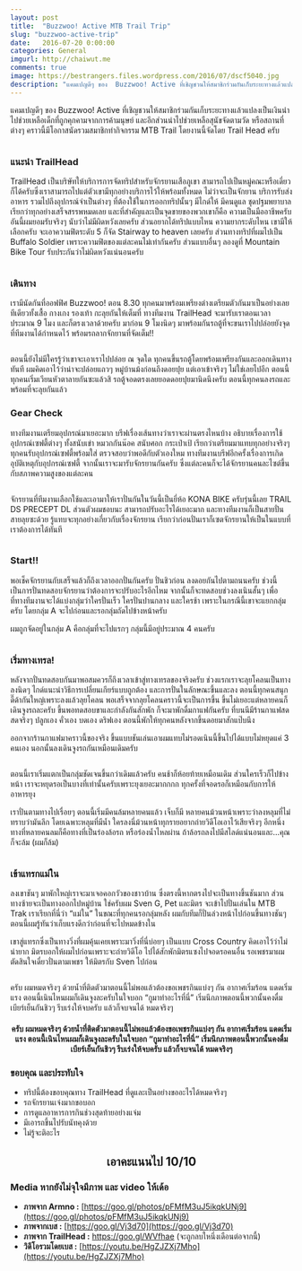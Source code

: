 ```yaml
---
layout: post
title:  "Buzzwoo! Active MTB Trail Trip"
slug: "buzzwoo-active-trip"
date:   2016-07-20 0:00:00
categories: General
imgurl: http://chaiwut.me
comments: true
image: https://bestrangers.files.wordpress.com/2016/07/dscf5040.jpg
description: "แคมเปญดีๆ ของ  Buzzwoo! Active ที่เชิญชวนให้สมาชิกร่วมกันเก็บระยะทางแล้วแปลงเป็นเงินนำไปช่วยเหลือเด็กที่ถูกคุกคามจากการค้ามนุษย์ และอีกส่วนนำไปช่วยเหลือสุนัขจัดตามวัด หรือสถานที่ต่างๆ คราวนี้มีโอกาสนัดรวมสมาชิกทำกิจกรรม MTB Trail โดยงานนี้จัดโดย Trail Head ครับ "
---
```

แคมเปญดีๆ ของ  Buzzwoo! Active ที่เชิญชวนให้สมาชิกร่วมกันเก็บระยะทางแล้วแปลงเป็นเงินนำไปช่วยเหลือเด็กที่ถูกคุกคามจากการค้ามนุษย์ และอีกส่วนนำไปช่วยเหลือสุนัขจัดตามวัด หรือสถานที่ต่างๆ คราวนี้มีโอกาสนัดรวมสมาชิกทำกิจกรรม MTB Trail โดยงานนี้จัดโดย Trail Head ครับ 

<center><img src="https://bestrangers.files.wordpress.com/2016/07/logo.png?w=736" alt=""></center>

### แนะนำ TrailHead

TrailHead เป็นบริษัทให้บริการการจัดทริปสำหรับจักรยานเสือภูเขา สามารถไปเป็นหมู่คณะหรือเดี่ยวก็ได้ครับซึ่งเราสามารถไปแต่ตัวเขามีทุกอย่างบริการไว้ให้พร้อมทั้งหมด ไม่ว่าจะเป็นจักยาน บริการรับส่ง อาหาร รวมไปถึงอุปกรณ์จำเป็นต่างๆ ที่ต้องใช้ในการออกทริปนั้นๆ มีไกด์ให้ มีคนดูแล ชุดปฐมพยาบาล เรียกว่าทุกอย่างเสร็จสรรพหมดเลย และที่สำคัญและเป็นจุดขายของพวกเขาก็คือ ความเป็นมืออาชีพครับ อันนี้ผมยอมรับจริงๆ นับว่าไม่มีผิดหวังเลยครับ ส่วนอยากได้ทริปแบบไหน ความยากระดับไหน เขามีให้เลือกครับ จะเอาความฟิตระดับ 5 ก็จัด Stairway to heaven เลยครับ ส่วนทางทริปที่ผมไปเป็น Buffalo Soldier เพราะความฟิตของแต่ละคนไม่เท่ากันครับ ส่วนแบบอื่นๆ ลองดูที่ Mountain Bike Tour รับประกันว่าไม่ผิดหวังแน่นอนครับ

<center><img src="https://bestrangers.files.wordpress.com/2016/07/13701050_1323226457706906_4884361339390908587_o.jpg?w=736" alt=""></center>

### เดินทาง

เรามีนัดกันที่ออฟฟิศ Buzzwoo! ตอน 8.30 ทุกคนมาพร้อมเพรียงต่างเตรียมตัวกันมาเป็นอย่างเลยทีเดียวทั้งเสื้อ กางเกง รองเท้า กะลุยกันให้เต็มที่ ทางทีมงาน TrailHead จะมารับเราตอนเวลาประมาณ 9 โมง และก็ตรงเวลาด้วยครับ มาก่อน 9 โมงนิดๆ มาพร้อมกันรถตู้ที่จะขนเราไปปล่อยยังจุดที่ทีมงานได้กำหนดไว้ พร้อมรถลากจักยานที่จัดเต็ม!!

<center><img src="https://bestrangers.files.wordpress.com/2016/07/13708339_1323226167706935_3367800008329969989_o.jpg?w=736" alt=""></center>

ตอนนี้ยังไม่มีใครรู้ว่าเขาจะเอาเราไปปล่อย ณ จุดใด ทุกคนขึ้นรถตู้โดยพร้อมเพรียงกันและออกเดินทางทันที ผมคิดเอาไว้ว่าน่าจะปล่อยแถวๆ หมู่บ้านม้งก่อนถึงดอยปุย แต่เอาเข้าจริงๆ ไม่ใช่เลยไปอีก ตอนนี้ทุกคนเริ่มเวียนหัวตาลายกันซะแล้วสิ รถตู้จอดตรงเลยยอดดอยปุยมานิดนึงครับ ตอนนี้ทุกคนลงรถและพร้อมที่จะลุยกันแล้ว

### Gear Check

ทางทีมงานเตรียมอุปกรณ์มาเยอะมาก บรีฟเรื่องเส้นทางว่าเราจะผ่านตรงไหนบ้าง อธิบายเรื่องการใช้อุปกรณ์เซฟตี้ต่างๆ ทั้งสนับเข่า หมวกกันน๊อค สนับศอก กระเป๋าเป้ เรียกว่าเตรียมมาแทบทุกอย่างจริงๆ ทุกคนรับอุปกรณ์เซฟตี้พร้อมใส่ ตรวจสอบว่าพอดีกับตัวเองใหม ทางทีมงานบรีฟอีกครั้งเรื่องการเกิดอุบัติเหตุกับอุปกรณ์เซฟตี้ จากนั้นเราจะมารับจักรยานกันครับ ซึ่งแต่ละคนก็จะได้จักรยานคนละไซต์ขึ้นกับสภาพความสูงของแต่ละคน

<center><img src="https://bestrangers.files.wordpress.com/2016/07/13731062_1323226887706863_6253251336817398310_o.jpg" alt=""></center>

จักรยานที่ทีมงานเลือกใช้และเอามาให้เราปั่นกันในวันนี้เป็นยี่ห้อ KONA BIKE ครับรุ่นนี้เลย TRAIL DS PRECEPT DL ส่วนตัวผมชอบนะ สามารถปรับอะไรได้เยอะมาก และทางทีมงานก็เป็นสายปั่น สายลุยซะด้วย รู้แทบจะทุกอย่างเกี่ยวกับเรื่องจักรยาน เรียกว่าก่อนปั่นเราก็เซตจักรยานให้เป็นในแบบที่เราต้องการได้ทันที

<center><img src="https://bestrangers.files.wordpress.com/2016/07/precept_dl.jpg?w=736" alt=""></center>

### Start!!

พอเช็คจักรยานกับเสร็จแล้วก็ถึงเวลาออกปั่นกันครับ ปั่นชิวก่อน ลงดอยกันไปตามถนนครับ ช่วงนี้เป็นการปั่นทดสอบจักรยานว่าต้องการจะปรับอะไรอีกไหม จากนั้นก็จะทดสอบช่วงลงเนินสั้นๆ เพื่อที่ทางทีมงานจะได้แบ่งกลุ่มว่าใครปั่นเร็ว ใครปั่นปานกลาง และใครช้า เพราะในกรณีนี้เขาจะแยกกลุ่มครับ โดยกลุ่ม A จะไปก่อนและรอกลุ่มถัดไปข้างหน้าครับ

ผมถูกจัดอยู่ในกลุ่ม A คือกลุ่มที่จะไปแรกๆ กลุ่มนี้มีอยู่ประมาณ 4 คนครับ

<center><img src="https://bestrangers.files.wordpress.com/2016/07/13669525_1323226907706861_3189937402104107773_o.jpg?w=736" alt=""></center>

### เริ่มทางเทรล!

หลังจากปั่นทดสอบกันมาพอสมควรก็ถึงเวลาเข้าสู่ทางเทรลของจริงครับ ช่วงแรกเราจะลุยโคลนเป็นทางลงนิดๆ ไกด์แนะนำวิธีการเปลี่ยนเกียร์แบบถูกต้อง และการปั่นในลักษณะขึ้นและลง ตอนนี้ทุกคนสนุกดี๊ด้ากันใหญ่เพราะลงแล้วลุยโคลน พอเสร็จจากลุยโคลนคราวนี้จะเป็นการขึ้น ขึ้นไม่เยอะแต่หลายคนก็เดินจูงรถละครับ ขึ้นพอทดสอบขาและกำลังกันสักพัก ก็จะมาพักดื่มกาแฟกันครับ ที่บนนีมีร้านกาแฟสด สดจริงๆ ปลูกเอง คั่วเอง บดเอง ดริฟเอง ตอนนี้พักให้ทุกคนหลังจากขึ้นดอยมาสักแป๊บนึง

ออกจากร้านกาแฟมาคราวนี้ของจริง ขึ้นแบบชันเล่นเอาผมแทบไม่รอดเนินนี้ขึ้นไปได้แบบไม่หยุดแค่ 3 คนเอง นอกนั้นลงเดินจูงรถกันเหมือนเดิมครับ

<center><img src="https://bestrangers.files.wordpress.com/2016/07/13726805_10209439690245924_3682920569973005239_n.jpg?w=736" alt=""></center>

ตอนนี้เราเริ่มแตกเป็นกลุ่มชัดเจนขึ้นกว่าเดิมแล้วครับ คนช้าก็ห้อยท้ายเหมือนเดิม ส่วนใครเร็วก็ไปข้างหน้า เราจะหยุดรอเป็นบางที่เท่านั้นครับเพราะยุงเยอะมากกกก ทุกครั้งที่จอดรอก็เหมือนกับการให้อาหารยุง

เราปั่นตามทางไปเรื่อยๆ ตอนนี้เริ่มมีคนล้มหลายคนแล้ว เจ็บก็มี หลายคนม้วนหน้าเพราะว่าลงหลุมที่ไม่ทราบว่ามันลึก โดยเฉพาะหลุมที่มีน้ำ ใครลงนี่ม้วนหน้าทุกรายอยากถ่ายวิดีโอเอาไว้เสียจริงๆ อีกหนึ่งทางที่หลายคนลมก็คือทางที่เป็นร่องล้อรถ หรือร่องน้ำไหลผ่าน ถ้าล้อรถลงไปมีสไลด์แน่นอนและ…คุณก็จะล้ม (ผมก็ล้ม)

<center><img src="https://bestrangers.files.wordpress.com/2016/07/13710676_1323227371040148_9178222199993724580_o.jpg?w=736" alt=""></center>

### เข้าแทรกแม่ใน

ลงเขาชันๆ มาพักใหญ่เราจะมาเจอคอกวัวของชาวบ้าน ซึ่งตรงนี้หากตรงไปจะเป็นทางขึ้นชันมาก ส่วนทางซ้ายจะเป็นทางออกไปหมู่บ้าน ใช่ครับผม Sven G, Pet และมิตร จะเข้าไปปั่นเล่นใน MTB Trak เราเรียกที่นี่ว่า “แม่ใน” ในขณะที่ทุกคนรอกลุ่มหลัง ผมกับทีมก็ปั่นล่วงหน้าไปก่อนขึ้นทางชันๆ ตอนนี้ผมรู้ทันว่าเก็บแรงดีกว่าก่อนที่จะไปหมดข้างใน

เขาสู่แทรกซึ่งเป็นทางวิ่งที่ผมคุ้นเคยเพราะมาวิ่งที่นี่บ่อยๆ เป็นแบบ Cross Country คิดเอาไว้ว่าไม่น่ายาก มิตรบอกให้ผมไปก่อนเพราะจะถ่ายวิดีโอ ไปได้สักพักมิตรแซงไปจอดรอคนอื่น รอเพชรมาผมตัดสินใจเดี๋ยวปั่นตามเพชร ให้มิตรกับ Sven ไปก่อน

<center><img src="https://bestrangers.files.wordpress.com/2016/07/13708388_1323227051040180_5356567932995614418_o.jpg" alt=""></center>

ครับ ผมหมดจริงๆ ด้วยน้ำที่ติดตัวมาตอนนี้ไม่พอแล้วต้องขอเพชรกินแบ่งๆ กัน อากาศเริ่มร้อน แดดเริ่มแรง ตอนนี้เนินไหนผมก็เดินจูงละครับในใจบอก “กูมาทำอะไรที่นี่” เริ่มนึกภาพตอนนี้พวกนั้นคงดื่มเบียร์เย็นกันชิวๆ รีบเร่งให้จบครับ แล้วก็จบจนได้ หมดจริงๆ

<center><h4>ครับ ผมหมดจริงๆ ด้วยน้ำที่ติดตัวมาตอนนี้ไม่พอแล้วต้องขอเพชรกินแบ่งๆ กัน อากาศเริ่มร้อน แดดเริ่มแรง ตอนนี้เนินไหนผมก็เดินจูงละครับในใจบอก “กูมาทำอะไรที่นี่” เริ่มนึกภาพตอนนี้พวกนั้นคงดื่มเบียร์เย็นกันชิวๆ รีบเร่งให้จบครับ แล้วก็จบจนได้ หมดจริงๆ
</h4></center>

### ขอบคุณ และประทับใจ

- ทริปนี้ต้องขอบคุณทาง TrailHead ที่ดูและเป็นอย่างขออะไรได้หมดจริงๆ
- รถจักรยานเจ๋งมากขอบอก
- การดูแลอาหารการกินช่วงสุดท้ายอย่างแจ่ม
- มีเอารถขึ้นไปรับนัทคุงด้วย
- ไม่รู้จะติอะไร

<center>
	<h2>เอาคะแนนไป 10/10</h2>
</center>

### Media หากยังไม่จุใจมีภาพ และ video ให้เด้อ

- **ภาพจาก Armno :** [https://goo.gl/photos/pFMfM3uJ5ikqkUNj9](https://goo.gl/photos/pFMfM3uJ5ikqkUNj9)
- **ภาพจากเบส :** [https://goo.gl/Vj3d70](https://goo.gl/Vj3d70)
- **ภาพจาก TrailHead :** https://goo.gl/WVfhae (จะถูกลบใหนึ่งเดือนต่อจากนี้)
- **วิดีโอรวมโดยเบส :** [https://youtu.be/HgZJZXj7Mho](https://youtu.be/HgZJZXj7Mho)